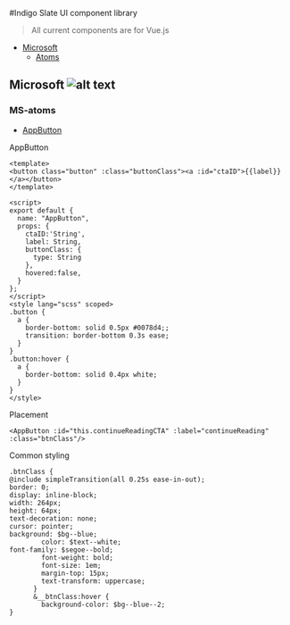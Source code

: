 #Indigo Slate UI component library

> All current components are for Vue.js

- [Microsoft](#microsoft)
  - [Atoms](#MS-atoms)

## Microsoft ![alt text](https://cdn1.iconfinder.com/data/icons/flat-and-simple-part-1/128/microsoft-512.png)


### MS-atoms


- [AppButton](#AppButton)

AppButton
```
<template>
<button class="button" :class="buttonClass"><a :id="ctaID">{{label}}</a></button>
</template>

<script>
export default {
  name: "AppButton",
  props: {
    ctaID:'String',
    label: String,
    buttonClass: {
      type: String
    },
    hovered:false,
  }
};
</script>
<style lang="scss" scoped>
.button {
  a {
    border-bottom: solid 0.5px #0078d4;;
    transition: border-bottom 0.3s ease;
  }
}
.button:hover {
  a {
    border-bottom: solid 0.4px white;
  }
}
</style>

```

Placement

```
<AppButton :id="this.continueReadingCTA" :label="continueReading" :class="btnClass"/>
```

Common styling

```
.btnClass {
@include simpleTransition(all 0.25s ease-in-out);
border: 0;
display: inline-block;
width: 264px;
height: 64px;
text-decoration: none;
cursor: pointer;
background: $bg--blue;
        color: $text--white;
font-family: $segoe--bold;
        font-weight: bold;
        font-size: 1em;
        margin-top: 15px;
        text-transform: uppercase;
      }
      &__btnClass:hover {
        background-color: $bg--blue--2;
}
```

